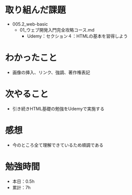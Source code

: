 # 取り組んだ課題
* 005.2_web-basic
  * 01_ウェブ開発入門完全攻略コース.md
    * Udemy：セクション４：HTMLの基本を習得しよう

# わかったこと
* 画像の挿入、リンク、強調、著作権表記

# 次やること
* 引き続きHTML基礎の勉強をUdemyで実施する

# 感想
* 今のところ全て理解できているため順調である

# 勉強時間
* 本日：0.5h
* 累計：7h
